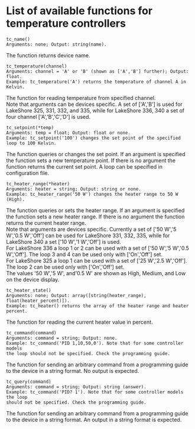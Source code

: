 # List of available functions for temperature controllers
```python3
tc_name()
Arguments: none; Output: string(name).
```
The function returns device name.
```python3
tc_temperature(channel)
Arguments: channel = 'A' or 'B' (shown as ['A','B'] further); Output: float.
Example: tc_temperature('A') returns the temperature of channel A in Kelvin.
```
The function for reading temperature from specified channel.<br/>
Note that arguments can be devices specific. A set of ['A','B'] is used for LakeShore 325, 331, 332, and 335, while for LakeShore 336, 340 a set of four channel ['A','B','C','D'] is used.<br/>
```python3
tc_setpoint(*temp)
Arguments: temp = float; Output: float or none.
Example: tc_setpoint('100') changes the set point of the specified loop to 100 Kelvin.
```
The function queries or changes the set point. If an argument is specified the function sets a new temperature point. If there is no argument the function returns the current set point. A loop can be specified in configuration file.<br/>
```python3
tc_heater_range(*heater)
Arguments: heater = string; Output: string or none.
Example: tc_heater_range('50 W') changes the heater range to 50 W (High).
```
The function queries or sets the heater range. If an argument is specified the function sets a new heater range. If there is no argument the function returns the current heater range.<br/> 
Note that arguments are devices specific. Currently a set of ['50 W','5 W','0.5 W','Off'] can be used for LakeShore 331, 332, 335, while for LakeShore 340 a set ['10 W','1 W','Off'] is used.<br/>
For LakeShore 336 a loop 1 or 2 can be used with a set of ['50 W','5 W','0.5 W','Off']. The loop 3 and 4 can be used only with ['On','Off'] set.<br/>
For LakeShore 325 a loop 1 can be used with a set of ['25 W','2.5 W','Off']. The loop 2 can be used only with ['On','Off'] set.<br/>
The values '50 W','5 W', and'0.5 W' are shown as High, Medium, and Low on the device display.<br/>
```python3
tc_heater_state()
Arguments: none; Output: array([string(heater_range), float(heater_percent)]).
Example: tc_heater() returns the array of the heater range and heater percent.
```
The function for reading the current heater value in percent.<br/>
```python3
tc_command(command)
Arguments: command = string; Output: none.
Example: tc_command('PID 1,10,50,0'). Note that for some controller models
the loop should not be specified. Check the programming guide.
```
The function for sending an arbitrary command from a programming guide to the device in a string format. No output is expected.<br/>
```python3
tc_query(command)
Arguments: command = string; Output: string (answer).
Example: tc_command('PID? 1'). Note that for some controller models the loop
should not be specified. Check the programming guide.
```
The function for sending an arbitrary command from a programming guide to the device in a string format. An output in a string format is expected.<br/>

